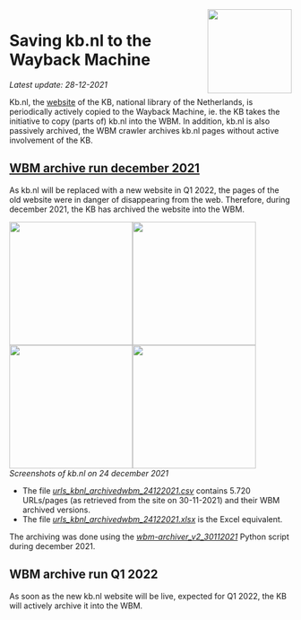 <image src="https://upload.wikimedia.org/wikipedia/commons/thumb/1/17/Logo_Koninklijke_Bibliotheek_wordmark.svg/150px-Logo_Koninklijke_Bibliotheek_wordmark.svg.png" width="150" align="right"/>

# Saving kb.nl to the Wayback Machine
*Latest update: 28-12-2021*

Kb.nl, the [website](https://www.kb.nl) of the KB, national library of the Netherlands, is periodically actively copied to the Wayback Machine, ie. the KB takes the initiative to copy (parts of) kb.nl into the WBM. In addition, kb.nl is also passively archived, the WBM crawler archives kb.nl pages without active involvement of the KB. 

## [WBM archive run december 2021](24122021/)
As kb.nl will be replaced with a new website in Q1 2022, the pages of the old website were in danger of disappearing from the web. Therefore, during december 2021, the KB has archived the website into the WBM. 

<kbd><image src="24122021/images/kbnl_homepage_28122021.png" width="220"/></kbd><kbd><image src="24122021/images/kbnl_newspage_28122021.png" width="220"/></kbd><kbd><image src="24122021/images/kbnl_themepage_28122021.png" width="220"/></kbd><kbd><image src="24122021/images/kbnl_organisationpage_28122021.png" width="220"/></kbd>
<br clear="all"/>
*Screenshots of kb.nl on 24 december 2021*

* The file *[urls_kbnl_archivedwbm_24122021.csv](24122021/urls_kbnl_archivedwbm_24122021.csv)* contains 5.720 URLs/pages (as retrieved from the site on 30-11-2021) and their WBM archived versions. 
* The file *[urls_kbnl_archivedwbm_24122021.xlsx](24122021/urls_kbnl_archivedwbm_24122021.xlsx)* is the Excel equivalent.

The archiving was done using the *[wbm-archiver_v2_30112021](../wbm-archiver_v2_30112021)* Python script during december 2021.

## WBM archive run Q1 2022
As soon as the new kb.nl website will be live, expected for Q1 2022, the KB will actively archive it into the WBM. 

